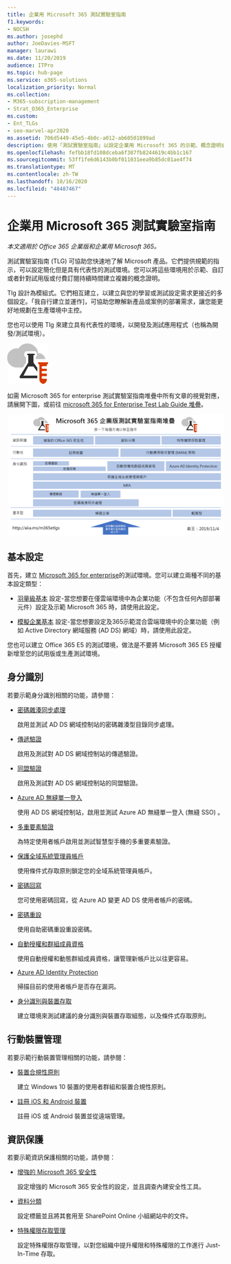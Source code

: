 ```yaml
---
title: 企業用 Microsoft 365 測試實驗室指南
f1.keywords:
- NOCSH
ms.author: josephd
author: JoeDavies-MSFT
manager: laurawi
ms.date: 11/20/2019
audience: ITPro
ms.topic: hub-page
ms.service: o365-solutions
localization_priority: Normal
ms.collection:
- M365-subscription-management
- Strat_O365_Enterprise
ms.custom:
- Ent_TLGs
- seo-marvel-apr2020
ms.assetid: 706d5449-45e5-4b0c-a012-ab60501899ad
description: 使用「測試實驗室指南」以設定企業用 Microsoft 365 的示範、概念證明或開發/測試環境。
ms.openlocfilehash: fefbb18fd108dceba6f387fb8244619c4bb1c167
ms.sourcegitcommit: 53ff1fe6d6143b0bf011031eea9b85dc01ae4f74
ms.translationtype: MT
ms.contentlocale: zh-TW
ms.lasthandoff: 10/16/2020
ms.locfileid: "48487467"
---
```

# <a name="microsoft-365-for-enterprise-test-lab-guides"></a>企業用 Microsoft 365 測試實驗室指南

*本文適用於 Office 365 企業版和企業用 Microsoft 365。*

測試實驗室指南 (TLG) 可協助您快速地了解 Microsoft 產品。它們提供規範的指示，可以設定簡化但是具有代表性的測試環境。您可以將這些環境用於示範、自訂或者針對試用版或付費訂閱持續時間建立複雜的概念證明。

Tlg 設計為模組式。它們相互建立，以建立與您的學習或測試設定需求更接近的多個設定。「我自行建立並運作]，可協助您瞭解新產品或案例的部署需求，讓您能更好地規劃在生產環境中主控。

您也可以使用 Tlg 來建立具有代表性的環境，以開發及測試應用程式（也稱為開發/測試環境）。
  
![Microsoft Cloud 的測試實驗室指南](../media/m365-enterprise-test-lab-guides/cloud-tlg-icon.png)

如需 Microsoft 365 for enterprise 測試實驗室指南堆疊中所有文章的視覺對應，請展開下圖，或前往 [microsoft 365 for Enterprise Test Lab Guide 堆疊](../downloads/Microsoft365EnterpriseTLGStack.pdf)。

[![企業用 Microsoft 365 測試實驗室指南堆疊](../media/m365-enterprise-test-lab-guides/microsoft-365-enterprise-tlg-stack.png)](../downloads/Microsoft365EnterpriseTLGStack.pdf)

## <a name="base-configuration"></a>基本設定

首先，建立 [Microsoft 365 for enterprise](https://docs.microsoft.com/microsoft-365-enterprise/)的測試環境。您可以建立兩種不同的基本設定類型：

- [羽量級基本](lightweight-base-configuration-microsoft-365-enterprise.md) 設定-當您想要在僅雲端環境中為企業功能（不包含任何內部部署元件）設定及示範 Microsoft 365 時，請使用此設定。

- [模擬企業基本](simulated-ent-base-configuration-microsoft-365-enterprise.md) 設定-當您想要設定及365示範混合雲端環境中的企業功能（例如 Active Directory 網域服務 (AD DS) 網域）時，請使用此設定。

您也可以建立 Office 365 E5 的測試環境，做法是不要將 Microsoft 365 E5 授權新增至您的試用版或生產測試環境。
    
## <a name="identity"></a>身分識別

若要示範身分識別相關的功能，請參閱：

- [密碼雜湊同步處理](password-hash-sync-m365-ent-test-environment.md)
  
   啟用並測試 AD DS 網域控制站的密碼雜湊型目錄同步處理。

- [傳遞驗證](pass-through-auth-m365-ent-test-environment.md)
  
   啟用及測試對 AD DS 網域控制站的傳遞驗證。

- [同盟驗證](federated-identity-for-your-microsoft-365-dev-test-environment.md)
  
   啟用及測試對 AD DS 網域控制站的同盟驗證。

- [Azure AD 無縫單一登入](single-sign-on-m365-ent-test-environment.md)
  
   使用 AD DS 網域控制站，啟用並測試 Azure AD 無縫單一登入 (無縫 SSO) 。

- [多重要素驗證](multi-factor-authentication-microsoft-365-test-environment.md)
  
   為特定使用者帳戶啟用並測試智慧型手機的多重要素驗證。

- [保護全域系統管理員帳戶](protect-global-administrator-accounts-microsoft-365-test-environment.md)

   使用條件式存取原則鎖定您的全域系統管理員帳戶。

- [密碼回寫](password-writeback-m365-ent-test-environment.md)

   您可使用密碼回寫，從 Azure AD 變更 AD DS 使用者帳戶的密碼。

- [密碼重設](password-reset-m365-ent-test-environment.md)

   使用自助密碼重設重設密碼。

- [自動授權和群組成員資格](automate-licenses-group-membership-microsoft-365-test-environment.md)

   使用自動授權和動態群組成員資格，讓管理新帳戶比以往更容易。

- [Azure AD Identity Protection](azure-ad-identity-protection-microsoft-365-test-environment.md)

   掃描目前的使用者帳戶是否存在漏洞。

- [身分識別與裝置存取](identity-device-access-m365-test-environment.md)

   建立環境來測試建議的身分識別與裝置存取組態，以及條件式存取原則。

## <a name="mobile-device-management"></a>行動裝置管理

若要示範行動裝置管理相關的功能，請參閱：

- [裝置合規性原則](mam-policies-for-your-microsoft-365-enterprise-dev-test-environment.md)
    
   建立 Windows 10 裝置的使用者群組和裝置合規性原則。
    
- [註冊 iOS 和 Android 裝置](enroll-ios-and-android-devices-in-your-microsoft-enterprise-365-dev-test-environ.md)
   
   註冊 iOS 或 Android 裝置並從遠端管理。

## <a name="information-protection"></a>資訊保護

若要示範資訊保護相關的功能，請參閱：

- [增強的 Microsoft 365 安全性](increased-o365-security-microsoft-365-enterprise-dev-test-environment.md)
    
   設定增強的 Microsoft 365 安全性的設定，並且調查內建安全性工具。
  
- [資料分類](data-classification-microsoft-365-enterprise-dev-test-environment.md)
    
   設定標籤並且將其套用至 SharePoint Online 小組網站中的文件。
    
- [特殊權限存取管理](privileged-access-microsoft-365-enterprise-dev-test-environment.md)
    
   設定特殊權限存取管理，以對您組織中提升權限和特殊權限的工作進行 Just-In-Time 存取。
